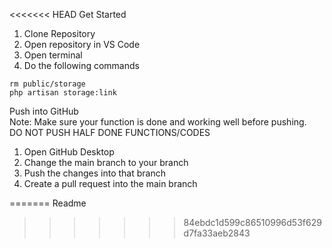 <<<<<<< HEAD
Get Started

1. Clone Repository
2. Open repository in VS Code
3. Open terminal
4. Do the following commands 
```
rm public/storage
php artisan storage:link
```

Push into GitHub <br>
Note: Make sure your function is done and working well before pushing. <br> DO NOT PUSH HALF DONE FUNCTIONS/CODES

1. Open GitHub Desktop
2. Change the main branch to your branch
3. Push the changes into that branch
4. Create a pull request into the main branch

=======
Readme
>>>>>>> 84ebdc1d599c86510996d53f629d7fa33aeb2843
